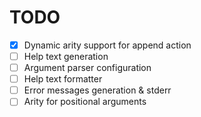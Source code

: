 # TODO

- [x] Dynamic arity support for append action
- [ ] Help text generation
- [ ] Argument parser configuration
- [ ] Help text formatter
- [ ] Error messages generation & stderr
- [ ] Arity for positional arguments
